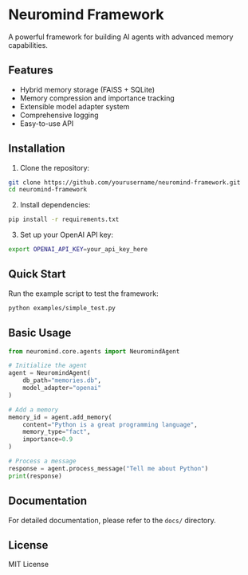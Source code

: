 # Neuromind Framework

A powerful framework for building AI agents with advanced memory capabilities.

## Features

- Hybrid memory storage (FAISS + SQLite)
- Memory compression and importance tracking
- Extensible model adapter system
- Comprehensive logging
- Easy-to-use API

## Installation

1. Clone the repository:

```bash
git clone https://github.com/yourusername/neuromind-framework.git
cd neuromind-framework
```

2. Install dependencies:

```bash
pip install -r requirements.txt
```

3. Set up your OpenAI API key:

```bash
export OPENAI_API_KEY=your_api_key_here
```

## Quick Start

Run the example script to test the framework:

```bash
python examples/simple_test.py
```

## Basic Usage

```python
from neuromind.core.agents import NeuromindAgent

# Initialize the agent
agent = NeuromindAgent(
    db_path="memories.db",
    model_adapter="openai"
)

# Add a memory
memory_id = agent.add_memory(
    content="Python is a great programming language",
    memory_type="fact",
    importance=0.9
)

# Process a message
response = agent.process_message("Tell me about Python")
print(response)
```

## Documentation

For detailed documentation, please refer to the `docs/` directory.

## License

MIT License
